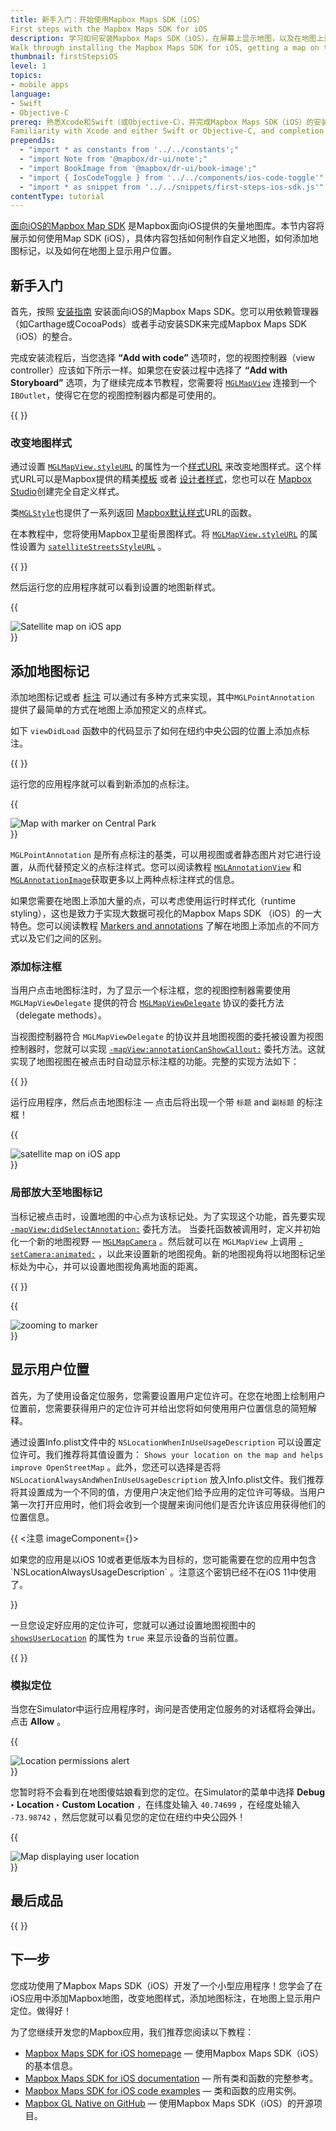 ```yaml
---
title: 新手入门：开始使用Mapbox Maps SDK（iOS）
First steps with the Mapbox Maps SDK for iOS
description: 学习如何安装Mapbox Maps SDK（iOS），在屏幕上显示地图，以及在地图上进行标记。
Walk through installing the Mapbox Maps SDK for iOS, getting a map on the screen, and placing a pin on it.
thumbnail: firstStepsiOS
level: 1
topics:
- mobile apps
language:
- Swift
- Objective-C
prereq: 熟悉Xcode和Swift（或Objective-C），并完成Mapbox Maps SDK（iOS）的安装教程。
Familiarity with Xcode and either Swift or Objective-C, and completion of the Mapbox Maps SDK for iOS installation guide.
prependJs:
  - "import * as constants from '../../constants';"
  - "import Note from '@mapbox/dr-ui/note';"
  - "import BookImage from '@mapbox/dr-ui/book-image';"
  - "import { IosCodeToggle } from '../../components/ios-code-toggle'"
  - "import * as snippet from '../../snippets/first-steps-ios-sdk.js'"
contentType: tutorial
---
```



[面向iOS的Mapbox Map SDK](https://www.mapbox.com/ios-sdk) 是Mapbox面向iOS提供的矢量地图库。本节内容将展示如何使用Map SDK (iOS），具体内容包括如何制作自定义地图，如何添加地图标记，以及如何在地图上显示用户位置。


## 新手入门

首先，按照 [安装指南](https://www.mapbox.com/install/ios/) 安装面向iOS的Mapbox Maps SDK。您可以用依赖管理器（如Carthage或CocoaPods）或者手动安装SDK来完成Mapbox Maps SDK（iOS）的整合。

完成安装流程后，当您选择 **“Add with code”** 选项时，您的视图控制器（view controller）应该如下所示一样。如果您在安装过程中选择了 **“Add with Storyboard”** 选项，为了继续完成本节教程，您需要将 [`MGLMapView`](https://www.mapbox.com/ios-sdk/api/{{constants.VERSION_IOS_MAPS}}/Classes/MGLMapView.html) 连接到一个 `IBOutlet`，使得它在您的视图控制器内都是可使用的。

{{
  <IosCodeToggle
    id='code-getting-started'
    swiftCode={snippet.finalSwift}
    swiftCopyRanges={[[8,11]]}
    objectiveCCode={snippet.finalObjc}
    objectiveCCopyRanges={[[13,16]]}
  />
}}

### 改变地图样式

通过设置 [`MGLMapView.styleURL`](https://www.mapbox.com/ios-sdk/api/{{constants.VERSION_IOS_MAPS}}/Classes/MGLMapView.html#/c:objc(cs)MGLMapView(py)styleURL) 的属性为一个[样式URL](/help/glossary/style-url) 来改变地图样式。这个样式URL可以是Mapbox提供的精美[模板](https://www.mapbox.com/maps/) 或者 [设计者样式](https://www.mapbox.com/designer-maps/)，您也可以在 [Mapbox Studio](https://www.mapbox.com/studio-manual/)创建完全自定义样式。

类[`MGLStyle`](https://www.mapbox.com/ios-sdk/api/{{constants.VERSION_IOS_MAPS}}/Classes/MGLStyle.html)也提供了一系列返回 [Mapbox默认样式](https://www.mapbox.com/ios-sdk/api/{{constants.VERSION_IOS_MAPS}}/Classes/MGLStyle.html#/Accessing%20Default%20Styles)URL的函数。

在本教程中，您将使用Mapbox卫星街景图样式。将 [`MGLMapView.styleURL`](https://www.mapbox.com/ios-sdk/api/{{constants.VERSION_IOS_MAPS}}/Classes/MGLMapView.html#/c:objc(cs)MGLMapView(py)styleURL) 的属性设置为 [`satelliteStreetsStyleURL`](https://www.mapbox.com/ios-sdk/api/{{constants.VERSION_IOS_MAPS}}/Classes/MGLStyle.html#/c:objc(cs)MGLStyle(cm)satelliteStreetsStyleURL) 。

{{
  <IosCodeToggle
    id='code-change-the-map-style'
    swiftCode={snippet.finalSwift}
    swiftCopyRanges={[[13,13]]}
    objectiveCCode={snippet.finalObjc}
    objectiveCCopyRanges={[[18,18]]}
  />
}}

然后运行您的应用程序就可以看到设置的地图新样式。

{{
<div className='my12 p2 clearfix align-center'>
  <div className='device contain device-phone-v'><img src="/help/img/ios/first-steps-satellite-style.png" className='wmax300' alt="Satellite map on iOS app" /></div>
</div>
}}

## 添加地图标记

添加地图标记或者 [标注](/help/glossary/annotation/) 可以通过有多种方式来实现，其中`MGLPointAnnotation` 提供了最简单的方式在地图上添加预定义的点样式。

如下 `viewDidLoad` 函数中的代码显示了如何在纽约中央公园的位置上添加点标注。

{{
  <IosCodeToggle
    id='code-add-a-marker-to-the-map'
    swiftCode={snippet.finalSwift}
    swiftCopyRanges={[[15,20]]}
    objectiveCCode={snippet.finalObjc}
    objectiveCCopyRanges={[[20,25]]}
  />
}}

运行您的应用程序就可以看到新添加的点标注。

{{
<div className='my12 p2 clearfix align-center'>
  <div className='device contain device-phone-v'><img src="/help/img/ios/first-steps-add-marker.png" className='wmax300' alt="Map with marker on Central Park" /></div>
</div>
}}

`MGLPointAnnotation` 是所有点标注的基类，可以用视图或者静态图片对它进行设置，从而代替预定义的点标注样式。您可以阅读教程 [`MGLAnnotationView`](https://www.mapbox.com/ios-sdk/api/{{constants.VERSION_IOS_MAPS}}/Classes/MGLAnnotationView.html) 和 [`MGLAnnotationImage`](https://www.mapbox.com/ios-sdk/api/{{constants.VERSION_IOS_MAPS}}/Classes/MGLAnnotationImage.html)获取更多以上两种点标注样式的信息。  

如果您需要在地图上添加大量的点，可以考虑使用运行时样式化（runtime styling），这也是致力于实现大数据可视化的Mapbox Maps SDK （iOS）的一大特色。您可以阅读教程 [Markers and annotations](https://www.mapbox.com/ios-sdk/maps/overview/markers-and-annotations/) 了解在地图上添加点的不同方式以及它们之间的区别。

### 添加标注框

当用户点击地图标注时，为了显示一个标注框，您的视图控制器需要使用 `MGLMapViewDelegate` 提供的符合 [`MGLMapViewDelegate`](https://www.mapbox.com/ios-sdk/api/{{constants.VERSION_IOS_MAPS}}/Protocols/MGLMapViewDelegate.html) 协议的委托方法（delegate methods）。

当视图控制器符合 `MGLMapViewDelegate` 的协议并且地图视图的委托被设置为视图控制器时，您就可以实现 <code><a href="https://www.mapbox.com/ios-sdk/api/{{constants.VERSION_IOS_MAPS}}/Protocols/MGLMapViewDelegate.html#/c:objc(pl)MGLMapViewDelegate(im)mapView:annotationCanShowCallout:">-mapView:annotationCanShowCallout:</a></code> 委托方法。这就实现了地图视图在被点击时自动显示标注框的功能。完整的实现方法如下：

{{
  <IosCodeToggle
    id='code-add-a-callout'
    swiftCode={snippet.finalSwift}
    swiftCopyRanges={[[22,23],[29,32]]}
    objectiveCCode={snippet.finalObjc}
    objectiveCCopyRanges={[[30,31],[34,37]]}
  />
}}

运行应用程序，然后点击地图标注 &mdash; 点击后将出现一个带 `标题` and `副标题` 的标注框！

{{
<div className='my12 p2 clearfix align-center'>
  <div className='device contain device-phone-v'><img src="/help/img/ios/first-steps-add-callout.png" className='wmax300' alt="satellite map on iOS app" /></div>
</div>
}}

### 局部放大至地图标记

当标记被点击时，设置地图的中心点为该标记处。为了实现这个功能，首先要实现 [`-mapView:didSelectAnnotation:`](https://www.mapbox.com/ios-sdk/api/{{constants.VERSION_IOS_MAPS}}/Protocols/MGLMapViewDelegate.html#/c:objc(pl)MGLMapViewDelegate(im)mapView:didSelectAnnotation:) 委托方法。 当委托函数被调用时，定义并初始化一个新的地图视野 &mdash; [`MGLMapCamera`](https://www.mapbox.com/ios-sdk/api/{{constants.VERSION_IOS_MAPS}}/Classes/MGLMapCamera.html) 。然后就可以在 `MGLMapView` 上调用 [`-setCamera:animated:`](https://www.mapbox.com/ios-sdk/api/{{constants.VERSION_IOS_MAPS}}/Classes/MGLMapView.html#/c:objc(cs)MGLMapView(im)setCamera:animated:) ，以此来设置新的地图视角。新的地图视角将以地图标记坐标处为中心，并可以设置地图视角离地面的距离。

{{
  <IosCodeToggle
    id='code-zoom-to-a-marker'
    swiftCode={snippet.finalSwift}
    swiftCopyRanges={[[34,38]]}
    objectiveCCode={snippet.finalObjc}
    objectiveCCopyRanges={[[39,43]]}
  />
}}

{{
<div className='my12 p2 clearfix align-center'>
  <div className='device contain device-phone-v'><img src="/help/img/ios/first-steps-zoom-marker.gif" className='wmax300' alt="zooming to marker" /></div>
</div>
}}

## 显示用户位置

首先，为了使用设备定位服务，您需要设置用户定位许可。在您在地图上绘制用户位置前，您需要获得用户的定位许可并给出您将如何使用用户位置信息的简短解释。

通过设置Info.plist文件中的 `NSLocationWhenInUseUsageDescription` 可以设置定位许可。我们推荐将其值设置为： `Shows your location on the map and helps improve OpenStreetMap` 。此外，您还可以选择是否将 `NSLocationAlwaysAndWhenInUseUsageDescription` 放入Info.plist文件。我们推荐将其设置成为一个不同的值，方便用户决定他们给予应用的定位许可等级。当用户第一次打开应用时，他们将会收到一个提醒来询问他们是否允许该应用获得他们的位置信息。

{{
<注意 imageComponent={<BookImage />}>
  <p>如果您的应用是以iOS 10或者更低版本为目标的，您可能需要在您的应用中包含 `NSLocationAlwaysUsageDescription` 。注意这个密钥已经不在iOS 11中使用了。
  </p>
</Note>
}}

一旦您设定好应用的定位许可，您就可以通过设置地图视图中的 [`showsUserLocation`](https://www.mapbox.com/ios-sdk/api/{{constants.VERSION_IOS_MAPS}}/Classes/MGLMapView.html#/c:objc(cs)MGLMapView(py)showsUserLocation) 的属性为 `true` 来显示设备的当前位置。

{{
  <IosCodeToggle
    id='code-display-the-users-location'
    swiftCode={snippet.finalSwift}
    swiftCopyRanges={[[25,27]]}
    objectiveCCode={snippet.finalObjc}
    objectiveCCopyRanges={[[27,29]]}
  />
}}

### 模拟定位

当您在Simulator中运行应用程序时，询问是否使用定位服务的对话框将会弹出。点击 **Allow** 。

{{
<div className='my12 p2 clearfix align-center'>
  <div className='device contain device-phone-v'><img src="/help/img/ios/first-steps-user-location-permission.png" className='wmax300' alt="Location permissions alert" /></div>
</div>
}}

您暂时将不会看到在地图傻姑娘看到您的定位。在Simulator的菜单中选择 **Debug ‣ Location ‣ Custom Location** ，在纬度处输入 `40.74699` ，在经度处输入 `-73.98742` ，然后您就可以看见您的定位在纽约中央公园外！

{{
<div className='my12 p2 clearfix align-center'>
  <div className='device contain device-phone-v'><img src="/help/img/ios/first-steps-user-location.png" className='wmax300' alt="Map displaying user location" /></div>
</div>
}}

## 最后成品

{{
  <IosCodeToggle
    id='code-finished-product'
    swiftCode={snippet.finalSwift}
    objectiveCCode={snippet.finalObjc}
  />
}}

## 下一步

您成功使用了Mapbox Maps SDK（iOS）开发了一个小型应用程序！您学会了在iOS应用中添加Mapbox地图，改变地图样式，添加地图标注，在地图上显示用户定位。做得好！

为了您继续开发您的Mapbox应用，我们推荐您阅读以下教程：

* [Mapbox Maps SDK for iOS homepage](https://www.mapbox.com/ios-sdk) &mdash; 使用Mapbox Maps SDK（iOS）的基本信息。
* [Mapbox Maps SDK for iOS documentation](https://www.mapbox.com/ios-sdk) &mdash; 所有类和函数的完整参考。 
* [Mapbox Maps SDK for iOS code examples](https://www.mapbox.com/ios-sdk) &mdash; 类和函数的应用实例。 
* [Mapbox GL Native on GitHub](https://github.com/mapbox/mapbox-gl-native) &mdash; 使用Mapbox Maps SDK（iOS）的开源项目。
